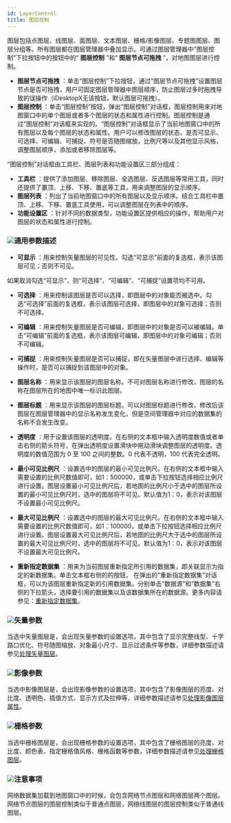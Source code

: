 ```yaml
---
id: LayerControl
title: 图层控制
---
```

图层包括点图层、线图层、面图层、文本图层、栅格/影像图层、专题图图层、图层分组等。所有图层都在图层管理器中叠加显示。可通过图层管理器中“图层控制”下拉按钮中的按钮中的“
**图层控制** ”和“ **图层节点可拖拽** ”，对地图图层进行控制。

* **图层节点可拖拽** ：单击“图层控制”下拉按钮，通过“图层节点可拖拽”设置图层节点是否可拖拽，用户可固定图层管理器中图层顺序，防止图层过多时拖拽导致的误操作（iDesktopX无该按钮，默认图层可拖拽）。
* **图层控制** ：单击“图层控制”按钮，弹出“图层控制”对话框，图层控制用来对地图窗口中的单个图层或者多个图层的状态和属性进行控制。图层控制是通过“图层控制”对话框来实现的。“图层控制”对话框显示了当前地图窗口中的所有图层以及每个图层的状态和属性。用户可以修改图层的状态，是否可显示、可选择、可编辑、可捕捉、符号是否随图缩放，比例尺等以及其他显示风格，调整图层顺序，添加或者移除图层等。

“图层控制”对话框由工具栏、图层列表和功能设置区三部分组成：

* **工具栏** ：提供了添加图层、移除图层、全选图层、反选图层等常用工具，同时还提供了置顶、上移、下移、置底等工具，用来调整图层的显示顺序。
* **图层列表** ：列出了当前地图窗口中的所有图层以及显示顺序。结合工具栏中置顶、上移、下移、置底工具使用，可以调整图层在列表中的顺序。
* **功能设置区** ：针对不同的数据类型，功能设置区提供相应的操作，帮助用户对图层的状态和属性进行控制。 

### ![](../../img/read.gif)通用参数描述

* **可显示** ：用来控制矢量图层的可见性。勾选“可显示”前面的复选框，表示该图层可见；否则不可见。

如果取消勾选“可显示”，则“可选择”、“可编辑”、“可捕捉”设置项均不可用。

* **可选择** ：用来控制该图层是否可以选择，即图层中的对象能否被选中。勾选“可选择”前面的复选框，表示该图层可选择，即图层中的对象可选择；否则不可选择。

* **可编辑** ：用来控制矢量图层是否可编辑，即图层中的对象是否可以被编辑。单击“可编辑”前面的复选框，表示该图层可编辑，即图层中的对象可编辑；否则不可编辑。

* **可捕捉** ：用来控制矢量图层是否可以捕捉，即在矢量图层中进行选择、编辑等操作时，是否可以捕捉到该图层中的对象。

* **图层名称** ：用来显示该图层的图层名称。不可对图层名称进行修改，图层的名称在图层所在的地图中唯一标识此图层。

* **图层标题** ：用来显示该图层的图层标题。可以对图层标题进行修改，修改后该图层在图层管理器中的显示名称发生变化，但是空间管理器中对应的数据集的名称不会发生改变。

* **透明度** ：用于设置该图层的透明度。在右侧的文本框中输入透明度数值或者单击右侧的箭头符号，在弹出透明度设置滑块中拖动滑块调整图层的透明度。透明度的数值范围为 0 至 100 之间的整数。0 代表不透明，100 代表完全透明。

* **最小可见比例尺** ：设置选中的图层的最小可见比例尺。在右侧的文本框中输入需要设置的比例尺数值即可，如1：500000，或单击下拉按钮选择相应比例尺进行设置。图层设置最小可见比例尺后，若地图的比例尺小于选中的图层所设置的最小可见比例尺时，选中的图层将不可见。默认值为1：0，表示对该图层不设置最小可见比例尺。

* **最大可见比例尺** ：设置选中的图层的最大可见比例尺。在右侧的文本框中输入需要设置的比例尺数值即可，如1：100000，或单击下拉按钮选择相应比例尺进行设置。图层设置最大可见比例尺后，若地图的比例尺大于选中的图层所设置的最大可见比例尺时，选中的图层将不可见。默认值为1：0，表示对该图层不设置最大可见比例尺。

* **重新指定数据集** ：用来为当前图层重新指定所引用的数据集，即关联显示为指定的新数据集。单击文本框右侧的的按钮， 在弹出的“重新指定数据集”对话框，可以为该图层重新指定新的引用数据集。分别单击“数据源”和“数据集”右侧的下拉箭头，选择要引用的数据集以及该数据集所在的数据源。更多内容请参见：[重新指定数据集](RespecifyAssociatedData.html)。

### ![](../../img/read.gif)矢量参数

当选中矢量图层是，会出现矢量参数的设置选项，其中包含了显示完整线型、十字路口优化、符号随图缩放、对象最小尺寸、显示过滤条件等参数，详细参数描述请参见[处理矢量图层](../VisualSetting/Vectorgroup.html)。

### ![](../../img/read.gif)影像参数

当选中影像图层是，会出现影像参数的设置选项，其中包含了影像图层的亮度、对比度、透明色、插值方式、显示方式及拉伸等，详细参数描述请参见[处理影像图层属性](../VisualSetting/Imagegroup.html)。

### ![](../../img/read.gif)栅格参数

当选中栅格图层是，会出现栅格参数的设置选项，其中包含了栅格图层的亮度、对比度、颜色表、指定栅格值风格、栅格函数等参数，详细参数描述请参见[处理栅格图层](../VisualSetting/Rastergroup.html)。

### ![](../../img/note.png)注意事项

网络数据集加载到地图窗口中的时候，会包含网络节点图层和网络图层两个图层。网络节点图层的图层控制类似于普通点图层，网络线图层的图层控制类似于普通线图层。



